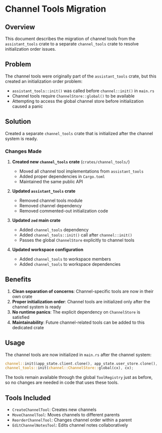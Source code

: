 # Channel Tools Migration

## Overview

This document describes the migration of channel tools from the `assistant_tools` crate to a separate `channel_tools` crate to resolve initialization order issues.

## Problem

The channel tools were originally part of the `assistant_tools` crate, but this created an initialization order problem:
- `assistant_tools::init()` was called before `channel::init()` in `main.rs`
- Channel tools require `ChannelStore::global()` to be available
- Attempting to access the global channel store before initialization caused a panic

## Solution

Created a separate `channel_tools` crate that is initialized after the channel system is ready.

### Changes Made

1. **Created new `channel_tools` crate** (`crates/channel_tools/`)
   - Moved all channel tool implementations from `assistant_tools`
   - Added proper dependencies in `Cargo.toml`
   - Maintained the same public API

2. **Updated `assistant_tools` crate**
   - Removed channel tools module
   - Removed channel dependency
   - Removed commented-out initialization code

3. **Updated `zed` main crate**
   - Added `channel_tools` dependency
   - Added `channel_tools::init()` call after `channel::init()`
   - Passes the global `ChannelStore` explicitly to channel tools

4. **Updated workspace configuration**
   - Added `channel_tools` to workspace members
   - Added `channel_tools` to workspace dependencies

## Benefits

1. **Clean separation of concerns**: Channel-specific tools are now in their own crate
2. **Proper initialization order**: Channel tools are initialized only after the channel system is ready
3. **No runtime panics**: The explicit dependency on `ChannelStore` is satisfied
4. **Maintainability**: Future channel-related tools can be added to this dedicated crate

## Usage

The channel tools are now initialized in `main.rs` after the channel system:

```rust
channel::init(&app_state.client.clone(), app_state.user_store.clone(), cx);
channel_tools::init(channel::ChannelStore::global(cx), cx);
```

The tools remain available through the global `ToolRegistry` just as before, so no changes are needed in code that uses these tools.

## Tools Included

- `CreateChannelTool`: Creates new channels
- `MoveChannelTool`: Moves channels to different parents
- `ReorderChannelTool`: Changes channel order within a parent
- `EditChannelNotesTool`: Edits channel notes collaboratively